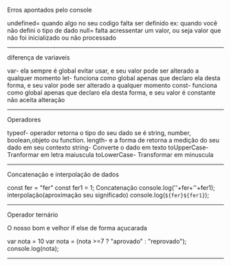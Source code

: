 Erros apontados pelo console

undefined= quando algo no seu codigo falta ser definido ex: quando você não defini o tipo de dado
null= falta acressentar um valor, ou seja valor que não foi inicializado ou não processado


------------------------------------------------------------------------------------------------------
diferença de variaveis

var- ela sempre é global evitar usar, e seu valor pode ser alterado a qualquer momento
let- funciona como global apenas que declaro ela desta forma, e seu valor pode ser alterado a qualquer momento
const- funciona como global apenas que declaro ela desta forma, e seu valor é constante não aceita alteração

-------------------------------------------------------------------------------------------------------
Operadores

typeof- operador retorna o tipo do seu dado se é string, number, boolean,objeto ou function.
length- e a forma de retorna a medição do seu dado em seu contexto
string- Converte o dado em texto
toUpperCase- Tranformar em letra maiuscula
toLowerCase- Transformar em minuscula

---------------------------------------------------------------------------------------------------------
Concatenação e interpolação de dados 

const fer = "fer"
const fer1 = 1;
Concatenação
console.log(''+fer+''+fer1);
interpolação(aproximação seu significado)
console.log(`${fer}${fer1}`);

-----------------------------------------------------------------------------------------------------------
Operador ternário

O nosso bom e velhor if else de forma açucarada

var nota = 10
var nota = (nota >=7 ? "aprovado" : "reprovado");
console.log(nota);

------------------------------------------------------------------------------------------------------------

